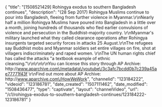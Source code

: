 {
    "title": "[1508521429] Rohingya exodus to southern Bangladesh continues",
    "description": "(28 Sep 2017) Rohingya Muslims continue to pour into Bangladesh, fleeing from further violence in Myanmar.\r\nNearly half a million Rohingya Muslims have poured into Bangladesh in a little over a month, joining hundreds of thousands who fled earlier convulsions of violence and persecution in the Buddhist-majority country. \r\nMyanmar's military launched what they called clearance operations after Rohingya insurgents targeted security forces in attacks 25 August.\r\nThe refugees say Buddhist mobs and Myanmar soldiers set entire villages on fire, shot at villagers indiscriminately and raped women. \r\nThe UN human rights chief has called the attacks \"a textbook example of ethnic cleansing.\"\r\n\r\n\r\nYou can license this story through AP Archive: http:\/\/www.aparchive.com\/metadata\/youtube\/3c3afc7bcdd0b7c239a45ae77771f43f \r\nFind out more about AP Archive: http:\/\/www.aparchive.com\/HowWeWork",
    "channelid": "123184222",
    "videoid": "123186781",
    "date_created": "1507111462",
    "date_modified": "1508436477",
    "type": "captivate",
    "layout": "channelVideo",
    "url": "\/c1\/rohingya-exodus-to-southern-bangladesh-continues\/123184222-123186781"
}